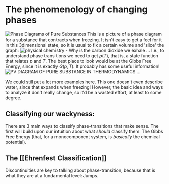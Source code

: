 # The phenomenology of changing phases

![Phase Diagrams of Pure Substances](https://external-content.duckduckgo.com/iu/?u=http%3A%2F%2Fweb.inc.bme.hu%2Fcsonka%2Fcsg%2Foktat%2Fenglish%2Fgaslaws_elemei%2Fimage004.gif&f=1&nofb=1)
This is a picture of a phase diagram for a substance that contracts when freezing. It isn't easy to get a feel for it in this 3dimensional state, so it is usual to fix a certain volume and 'slice' the graph:
![physical chemistry - Why is the carbon dioxide we exhale ...](https://external-content.duckduckgo.com/iu/?u=https%3A%2F%2Fi.stack.imgur.com%2FFMIbL.gif&f=1&nofb=1)
I.e., to understand phase transitions we need to get $p(T)$, that is, a state function that relates $p$ and $T$. The best place to look would be at the Gibbs Free Energy, since it is exactly $G(p,T)$. It probably has some useful information!
![PV DIAGRAM OF PURE SUBSTANCE IN THERMODYNAMICS ...](https://external-content.duckduckgo.com/iu/?u=https%3A%2F%2F3.bp.blogspot.com%2F-DUiYX9PKdKc%2FV_ANNaIhx7I%2FAAAAAAAABs8%2FsEb6wGtHgs09bz5q9MbnEOtpnmVf3AqrQCLcB%2Fs400%2F125.jpg&f=1&nofb=1)

We could still put a lot more examples here.  This one doesn't even describe water, since that expands when freezing! However, the basic idea and ways to analyze it don't really change, so it'd be a wasted effort, at least to some degree.

## Classifying our wackyness:

There are 3 main ways to classify phase-transitions that make sense. The first will build upon our intuition about what *should* classify them: The Gibbs Free Energy (that, for a monocomponent system, is *basically* the chemical potential).

## The [[Ehrenfest Classification]]
Discontinuities are key to talking about phase-transition, because that is what they are at a fundamental level: Jumps.